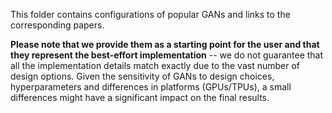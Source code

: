 This folder contains configurations of popular GANs and links to the
corresponding papers.

**Please note that we provide them as a starting point for the user and that
they represent the best-effort implementation** -- we do not guarantee that all
the implementation details match exactly due to the vast number of design
options. Given the sensitivity of GANs to design choices, hyperparameters and
differences in platforms (GPUs/TPUs), a small differences might have a
significant impact on the final results.
